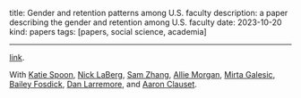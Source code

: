 title: Gender and retention patterns among U.S. faculty
description: a paper describing the gender and retention among U.S. faculty
date: 2023-10-20
kind: papers
tags: [papers, social science, academia]

---

[link](https://www.science.org/doi/10.1126/sciadv.adi2205).

With [Katie Spoon](https://katiespoon.github.io/), [Nick LaBerg](https://nlaberge.github.io/), [Sam Zhang](https://sam.zhang.fyi/), [Allie Morgan](https://allisonmorgan.github.io/), [Mirta Galesic](https://sites.google.com/site/mirtagalesic/), [Bailey Fosdick](https://www.baileyfosdick.com/), [Dan Larremore](https://larremorelab.github.io/), and [Aaron Clauset](https://aaronclauset.github.io/).
